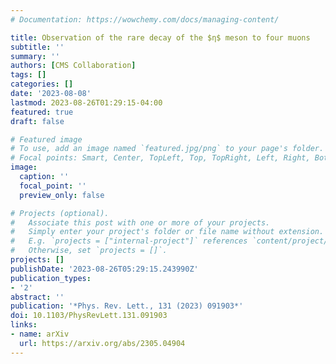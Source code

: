 ```yaml
---
# Documentation: https://wowchemy.com/docs/managing-content/

title: Observation of the rare decay of the $η$ meson to four muons
subtitle: ''
summary: ''
authors: [CMS Collaboration]
tags: []
categories: []
date: '2023-08-08'
lastmod: 2023-08-26T01:29:15-04:00
featured: true
draft: false

# Featured image
# To use, add an image named `featured.jpg/png` to your page's folder.
# Focal points: Smart, Center, TopLeft, Top, TopRight, Left, Right, BottomLeft, Bottom, BottomRight.
image:
  caption: ''
  focal_point: ''
  preview_only: false

# Projects (optional).
#   Associate this post with one or more of your projects.
#   Simply enter your project's folder or file name without extension.
#   E.g. `projects = ["internal-project"]` references `content/project/deep-learning/index.md`.
#   Otherwise, set `projects = []`.
projects: []
publishDate: '2023-08-26T05:29:15.243990Z'
publication_types:
- '2'
abstract: ''
publication: '*Phys. Rev. Lett., 131 (2023) 091903*'
doi: 10.1103/PhysRevLett.131.091903
links:
- name: arXiv
  url: https://arxiv.org/abs/2305.04904
---
```

